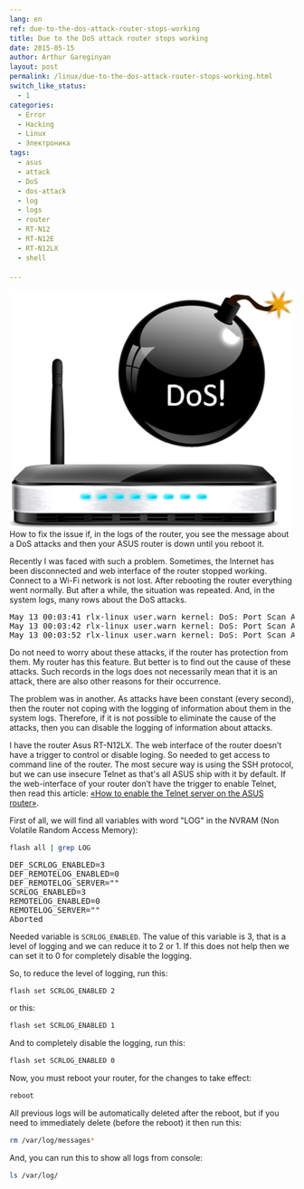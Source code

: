 ```yaml
---
lang: en
ref: due-to-the-dos-attack-router-stops-working
title: Due to the DoS attack router stops working
date: 2015-05-15
author: Arthur Gareginyan
layout: post
permalink: /linux/due-to-the-dos-attack-router-stops-working.html
switch_like_status:
  - 1
categories:
  - Error
  - Hacking
  - Linux
  - Электроника
tags:
  - asus
  - attack
  - DoS
  - dos-attack
  - log
  - logs
  - router
  - RT-N12
  - RT-N12E
  - RT-N12LX
  - shell

---
```


![thumb](/images/thumbnail/DoS-attack-and-wireless-router.png)
How to fix the issue if, in the logs of the router, you see the message about a DoS attacks and then your ASUS router is down until you reboot it.


Recently I was faced with such a problem. Sometimes, the Internet has been disconnected and web interface of the router stopped working. Connect to a Wi-Fi network is not lost. After rebooting the router everything went normally. But after a while, the situation was repeated. And, in the system logs, many rows about the DoS attacks.

<pre>
May 13 00:03:41 rlx-linux user.warn kernel: DoS: Port Scan Attack source=00.00.00.00 destination=00.00.00.00
May 13 00:03:42 rlx-linux user.warn kernel: DoS: Port Scan Attack source=00.00.00.00 destination=00.00.00.00
May 13 00:03:52 rlx-linux user.warn kernel: DoS: Port Scan Attack source=00.00.00.00 destination=00.00.00.00
</pre>

Do not need to worry about these attacks, if the router has protection from them. My router has this feature. But better is to find out the cause of these attacks. Such records in the logs does not necessarily mean that it is an attack, there are also other reasons for their occurrence.

The problem was in another. As attacks have been constant (every second), then the router not coping with the logging of information about them in the system logs. Therefore, if it is not possible to eliminate the cause of the attacks, then you can disable the logging of information about attacks.

I have the router Asus RT-N12LX. The web interface of the router doesn’t have a trigger to control or disable loging. So needed to get access to command line of the router. The most secure way is using the SSH protocol, but we can use insecure Telnet as that's all ASUS ship with it by default. If the web-interface of your router don’t have the trigger to enable Telnet, then read this article: <a href="http://mycyberuniverse.com/linux/enable-telnet-on-the-asus-rt-n12e-lx-router.html" target="_blank">«How to enable the Telnet server on the ASUS router»</a>.

First of all, we will find all variables with word "LOG" in the NVRAM (Non Volatile Random Access Memory):

```sh
flash all | grep LOG
```

<pre>
DEF_SCRLOG_ENABLED=3
DEF_REMOTELOG_ENABLED=0
DEF_REMOTELOG_SERVER=""
SCRLOG_ENABLED=3
REMOTELOG_ENABLED=0
REMOTELOG_SERVER=""
Aborted
</pre>

Needed variable is `SCRLOG_ENABLED`. The value of this variable is 3, that is a level of logging and we can reduce it to 2 or 1. If this does not help then we can set it to 0 for completely disable the logging.

So, to reduce the level of logging, run this:

```sh
flash set SCRLOG_ENABLED 2
```

or this:

```sh
flash set SCRLOG_ENABLED 1
```

And to completely disable the logging, run this:

```sh
flash set SCRLOG_ENABLED 0
```

Now, you must reboot your router, for the changes to take effect:

```sh
reboot
```

All previous logs will be automatically deleted after the reboot, but if you need to immediately delete (before the reboot) it then run this:

```sh
rm /var/log/messages*
```

And, you can run this to show all logs from console:

```sh
ls /var/log/
```
